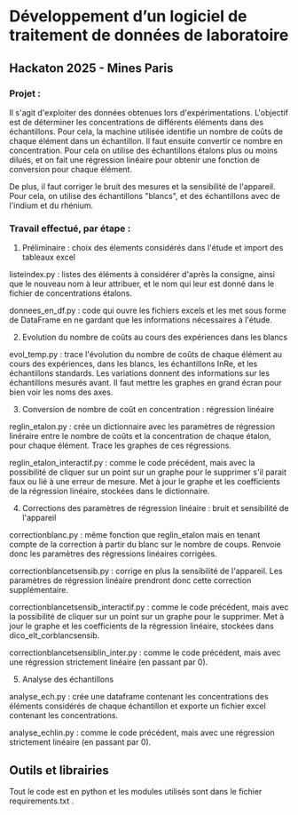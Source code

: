 # Développement d’un logiciel de traitement de données de laboratoire
## Hackaton 2025 - Mines Paris

### Projet :

Il s'agit d'exploiter des données obtenues lors d'expérimentations. L'objectif est de déterminer les concentrations de différents éléments dans des échantillons. Pour cela, la machine utilisée identifie un nombre de coûts de chaque élément dans un échantillon. Il faut ensuite convertir ce nombre en concentration. Pour cela on utilise des échantillons étalons plus ou moins dilués, et on fait une régression linéaire pour obtenir une fonction de conversion pour chaque élément. 

De plus, il faut corriger le bruit des mesures et la sensibilité de l'appareil. Pour cela, on utilise des échantillons "blancs", et des échantillons avec de l'indium et du rhénium.

### Travail effectué, par étape :

1. Préliminaire : choix des élements considérés dans l'étude et import des tableaux excel

listeindex.py : listes des éléments à considérer d'après la consigne, ainsi que le nouveau nom à leur attribuer, et le nom qui leur est donné dans le fichier de concentrations étalons.

donnees_en_df.py : code qui ouvre les fichiers excels et les met sous forme de DataFrame en ne gardant que les informations nécessaires à l'étude.

2. Evolution du nombre de coûts au cours des expériences dans les blancs

evol_temp.py : trace l'évolution du nombre de coûts de chaque élément au cours des expériences, dans les blancs, les échantillons InRe, et les échantillons standards. Les variations donnent des informations sur les échantillons mesurés avant. Il faut mettre les graphes en grand écran pour bien voir les noms des axes. 

3. Conversion de nombre de coût en concentration : régression linéaire

reglin_etalon.py : crée un dictionnaire avec les paramètres de régression linéraire entre le nombre de coûts et la concentration de chaque étalon, pour chaque élément.  Trace les graphes de ces régressions.

reglin_etalon_interactif.py : comme le code précédent, mais avec la possibilité de cliquer sur un point sur un graphe pour le supprimer s'il parait faux ou lié à une erreur de mesure. Met à jour le graphe et les coefficients de la régression linéaire, stockées dans le dictionnaire.

4. Corrections des paramètres de régression linéaire : bruit et sensibilité de l'appareil

correctionblanc.py : même fonction que reglin_etalon mais en tenant compte de la correction à partir du blanc sur le nombre de coups. Renvoie donc les paramètres des régressions linéaires corrigées.

correctionblancetsensib.py : corrige en plus la sensibilité de l'appareil. Les paramètres de régression linéaire prendront donc cette correction supplémentaire.

correctionblancetsensib_interactif.py : comme le code précédent, mais avec la possibilité de cliquer sur un point sur un graphe pour le supprimer. Met à jour le graphe et les coefficients de la régression linéaire, stockées dans dico_elt_corblancsensib.

correctionblancetsensiblin_inter.py : comme le code précédent, mais avec une régression strictement linéaire (en passant par 0).

5. Analyse des échantillons 

analyse_ech.py : crée une dataframe contenant les concentrations des éléments considérés de chaque échantillon et exporte un fichier excel contenant les concentrations.

analyse_echlin.py : comme le code précédent, mais avec une régression strictement linéaire (en passant par 0).

## Outils et librairies

Tout le code est en python et les modules utilisés sont dans le fichier requirements.txt .